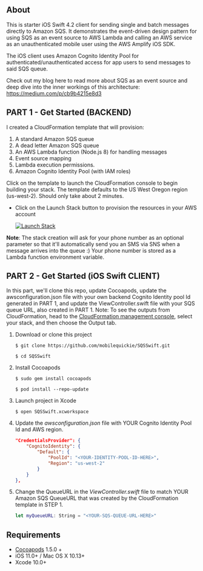 
## About
This is starter iOS Swift 4.2 client for sending single and batch messages directly to Amazon SQS. It demonstrates the event-driven design pattern for using SQS as an event source to AWS Lambda and calling an AWS service as an unauthenticated mobile user using the AWS Amplify iOS SDK.

The iOS client uses Amazon Cognito Identity Pool for authenticated/unauthenticated access for app users to send messages to said SQS queue.

Check out my blog here to read more about SQS as an event source and deep dive into the inner workings of this architecture: https://medium.com/p/cb9b4215e8d3

## PART 1 - Get Started (BACKEND)
I created a CloudFormation template that will provision: 
1. A standard Amazon SQS queue
2. A dead letter Amazon SQS queue
3. An AWS Lambda function (Node.js 8) for handling messages
4. Event source mapping
5. Lambda execution permissions.
6. Amazon Cognito Identity Pool (with IAM roles)

Click on the template to launch the CloudFormation console to begin building your stack. The template defaults to the US West Oregon region (us-west-2). Should only take about 2 minutes.

* Click on the Launch Stack button to provision the resources in your AWS account
    
    [![Launch Stack](https://s3-us-west-2.amazonaws.com/mobilequickie/speechtranslator/launch-stack.svg)](https://console.aws.amazon.com/cloudformation/home?region=us-west-2#/stacks/new?stackName=my-sqs-event&templateURL=https://s3-us-west-2.amazonaws.com/mobilequickie/sqs-events/cf-templates/SQS-EventSource-LambdaHandler-CFTemplate-NodeJS.yaml)

**Note**: The stack creation will ask for your phone number as an optional parameter so that it'll automatically send you an SMS via SNS when a message arrives into the queue :) Your phone number is stored as a Lambda function environment variable.

## PART 2 - Get Started (iOS Swift CLIENT)

In this part, we'll clone this repo, update Cocoapods, update the awsconfiguration.json file with your own backend Cognito Identity pool Id generated in PART 1, and update the ViewController.swift file with your SQS queue URL, also created in PART 1. Note: To see the outputs from CloudFormation, head to the [CloudFormation management console](https://console.aws.amazon.com/cloudformation/home?region=us-west-2), select your stack, and then choose the Output tab.

1. Download or clone this project
    ```
    $ git clone https://github.com/mobilequickie/SQSSwift.git

    $ cd SQSSwift
    ```
2. Install Cocoapods
    ```
    $ sudo gem install cocoapods

    $ pod install --repo-update
    ``` 
3. Launch project in Xcode
    ```
    $ open SQSSwift.xcworkspace
    ``` 

4. Update the *awsconfiguration.json* file with YOUR Cognito Identity Pool Id and AWS region.
    ```json
    "CredentialsProvider": {
        "CognitoIdentity": {
            "Default": {
                "PoolId": "<YOUR-IDENTITY-POOL-ID-HERE>",
                "Region": "us-west-2"
            }
        }
    },
    ```

5. Change the QueueURL in the *ViewController.swift* file to match YOUR Amazon SQS QueueURL that was created by the CloudFormation template in STEP 1.
    ```swift
    let myQueueURL: String = "<YOUR-SQS-QUEUE-URL-HERE>"
    ```
## Requirements
- [Cocoapods](https://github.com/CocoaPods/CocoaPods) 1.5.0 +
- iOS 11.0+ / Mac OS X 10.13+
- Xcode 10.0+